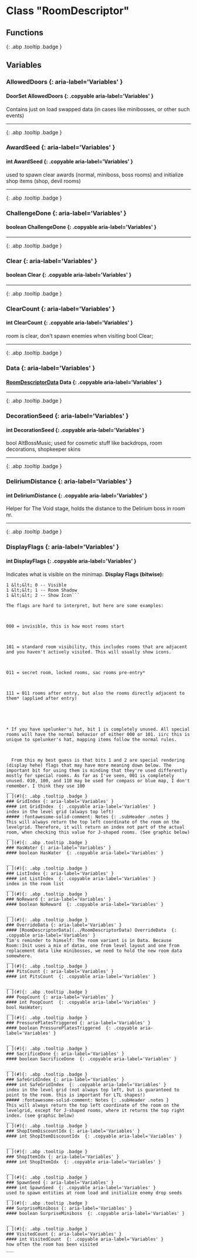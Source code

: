# Class "RoomDescriptor"
## Functions
[ ](#){: .abp .tooltip .badge }
## Variables
### AllowedDoors {: aria-label='Variables' }
#### DoorSet AllowedDoors  {: .copyable aria-label='Variables' }
Contains just on load swapped data (in cases like minibosses, or other such events) 
___ 
[ ](#){: .abp .tooltip .badge }
### AwardSeed {: aria-label='Variables' }
#### int AwardSeed  {: .copyable aria-label='Variables' }
used to spawn clear awards (normal, miniboss, boss rooms) and initialize shop items (shop, devil rooms) 
___ 
[ ](#){: .abp .tooltip .badge }
### ChallengeDone {: aria-label='Variables' }
#### boolean ChallengeDone  {: .copyable aria-label='Variables' }

___ 
[ ](#){: .abp .tooltip .badge }
### Clear {: aria-label='Variables' }
#### boolean Clear  {: .copyable aria-label='Variables' }

___ 
[ ](#){: .abp .tooltip .badge }
### ClearCount {: aria-label='Variables' }
#### int ClearCount  {: .copyable aria-label='Variables' }
room is clear, don't spawn enemies when visiting bool Clear; 
___ 
[ ](#){: .abp .tooltip .badge }
### Data {: aria-label='Variables' }
#### [RoomDescriptorData](../RoomDescriptorData) Data  {: .copyable aria-label='Variables' }

___ 
[ ](#){: .abp .tooltip .badge }
### DecorationSeed {: aria-label='Variables' }
#### int DecorationSeed  {: .copyable aria-label='Variables' }
bool AltBossMusic; used for cosmetic stuff like backdrops, room decorations, shopkeeper skins 
___ 
[ ](#){: .abp .tooltip .badge }
### DeliriumDistance {: aria-label='Variables' }
#### int DeliriumDistance  {: .copyable aria-label='Variables' }
Helper for The Void stage, holds the distance to the Delirium boss in room nr. 
___ 
[ ](#){: .abp .tooltip .badge }
### DisplayFlags {: aria-label='Variables' }
#### int DisplayFlags  {: .copyable aria-label='Variables' }

Indicates what is visible on the minimap.
**Display Flags (bitwise):**
```:::cpp 1 &lt;&lt; -1 -- Invisible
1 &lt;&lt; 0 -- Visible
1 &lt;&lt; 1 -- Room Shadow
1 &lt;&lt; 2 -- Show Icon```

The flags are hard to interpret, but here are some examples:



000 = invisible, this is how most rooms start



101 = standard room visibility, this includes rooms that are adjacent and you haven't actively visited. This will usually show icons.



011 = secret room, locked rooms, sac rooms pre-entry*



111 = 011 rooms after entry, but also the rooms directly adjacent to them* (applied after entry)





* If you have spelunker's hat, bit 1 is completely unused. All special rooms will have the normal behavior of either 000 or 101. iirc this is unique to spelunker's hat, mapping items follow the normal rules.



  From this my best guess is that bits 1 and 2 are special rendering (display hehe) flags that may have more meaning down below. The important bit for using them is minding that they're used differently mostly for special rooms. As far as I've seen, 001 is completely unused. 010, 100, and 110 may be used for compass or blue map, I don't remember. I think they use 100
___ 
[ ](#){: .abp .tooltip .badge }
### GridIndex {: aria-label='Variables' }
#### int GridIndex  {: .copyable aria-label='Variables' }
index in the level grid (always top left) 
##### :fontawesome-solid-comment: Notes {: .subHeader .notes }
This will always return the top left coordinate of the room on the levelgrid. Therefore, it will return an index not part of the actual room, when checking this value for J-shaped rooms. (See graphic below)
___ 
[ ](#){: .abp .tooltip .badge }
### HasWater {: aria-label='Variables' }
#### boolean HasWater  {: .copyable aria-label='Variables' }

___ 
[ ](#){: .abp .tooltip .badge }
### ListIndex {: aria-label='Variables' }
#### int ListIndex  {: .copyable aria-label='Variables' }
index in the room list 
___ 
[ ](#){: .abp .tooltip .badge }
### NoReward {: aria-label='Variables' }
#### boolean NoReward  {: .copyable aria-label='Variables' }

___ 
[ ](#){: .abp .tooltip .badge }
### OverrideData {: aria-label='Variables' }
#### [RoomDescriptorData](../RoomDescriptorData) OverrideData  {: .copyable aria-label='Variables' }
Tim's reminder to himself: The room variant is in Data. Because Room::Init uses a mix of datas, one from level layout and one from replacement data like minibosses, we need to hold the new room data somewhere. 
___ 
[ ](#){: .abp .tooltip .badge }
### PitsCount {: aria-label='Variables' }
#### int PitsCount  {: .copyable aria-label='Variables' }

___ 
[ ](#){: .abp .tooltip .badge }
### PoopCount {: aria-label='Variables' }
#### int PoopCount  {: .copyable aria-label='Variables' }
bool HasWater; 
___ 
[ ](#){: .abp .tooltip .badge }
### PressurePlatesTriggered {: aria-label='Variables' }
#### boolean PressurePlatesTriggered  {: .copyable aria-label='Variables' }

___ 
[ ](#){: .abp .tooltip .badge }
### SacrificeDone {: aria-label='Variables' }
#### boolean SacrificeDone  {: .copyable aria-label='Variables' }

___ 
[ ](#){: .abp .tooltip .badge }
### SafeGridIndex {: aria-label='Variables' }
#### int SafeGridIndex  {: .copyable aria-label='Variables' }
index in the level grid (not always top left, but is guaranteed to point to the room. this is important for LTL shapes!) 
##### :fontawesome-solid-comment: Notes {: .subHeader .notes }
This will always return the top left coordinate of the room on the levelgrid, except for J-shaped rooms, where it returns the top right index. (see graphic below) 
___ 
[ ](#){: .abp .tooltip .badge }
### ShopItemDiscountIdx {: aria-label='Variables' }
#### int ShopItemDiscountIdx  {: .copyable aria-label='Variables' }

___ 
[ ](#){: .abp .tooltip .badge }
### ShopItemIdx {: aria-label='Variables' }
#### int ShopItemIdx  {: .copyable aria-label='Variables' }

___ 
[ ](#){: .abp .tooltip .badge }
### SpawnSeed {: aria-label='Variables' }
#### int SpawnSeed  {: .copyable aria-label='Variables' }
used to spawn entities at room load and initialize enemy drop seeds 
___ 
[ ](#){: .abp .tooltip .badge }
### SurpriseMiniboss {: aria-label='Variables' }
#### boolean SurpriseMiniboss  {: .copyable aria-label='Variables' }

___ 
[ ](#){: .abp .tooltip .badge }
### VisitedCount {: aria-label='Variables' }
#### int VisitedCount  {: .copyable aria-label='Variables' }
how often the room has been visited 
___ 
